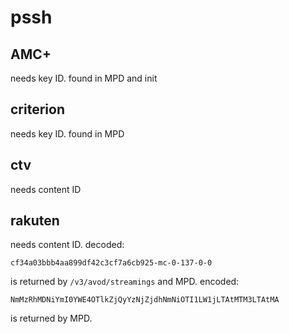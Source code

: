 # pssh

## AMC+

needs key ID. found in MPD and init

## criterion

needs key ID. found in MPD

## ctv

needs content ID

## rakuten

needs content ID. decoded:

~~~
cf34a03bbb4aa899df42c3cf7a6cb925-mc-0-137-0-0
~~~

is returned by `/v3/avod/streamings` and MPD. encoded:

~~~
NmMzRhMDNiYmI0YWE4OTlkZjQyYzNjZjdhNmNiOTI1LW1jLTAtMTM3LTAtMA
~~~

is returned by MPD.

